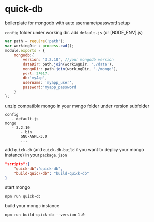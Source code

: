 # quick-db
boilerplate for mongodb with auto username/password setup

`config` folder under working dir. add `default.js` (or [NODE_ENV].js)
```javascript
var path = require('path');
var workingDir = process.cwd();
module.exports = {
    mongodb:{
        version: '3.2.10', //your mongodb version
        dataDir: path.join(workingDir, './data'),
        mongoDir: path.join(workingDir, './mongo'),
        port: 27017,
        db:'myApp',
        username: 'myapp_user',
        password:'myapp_password'
    }
};
```

unzip compatible mongo in your mongo folder under version subfolder
```
config
   - default.js
mongo
   - 3.2.10
       - bin
       GNU-AGPL-3.0
       ...
```
add `quick-db` (and `quick-db-build` if you want to deploy your mongo instance) in your `package.json`
```json
"scripts":{
    "quick-db":"quick-db",
    "build-quick-db": "build-quick-db"
}
```


start mongo
```
npm run quick-db
```

build your mongo instance
```
npm run build-quick-db --version 1.0
```
